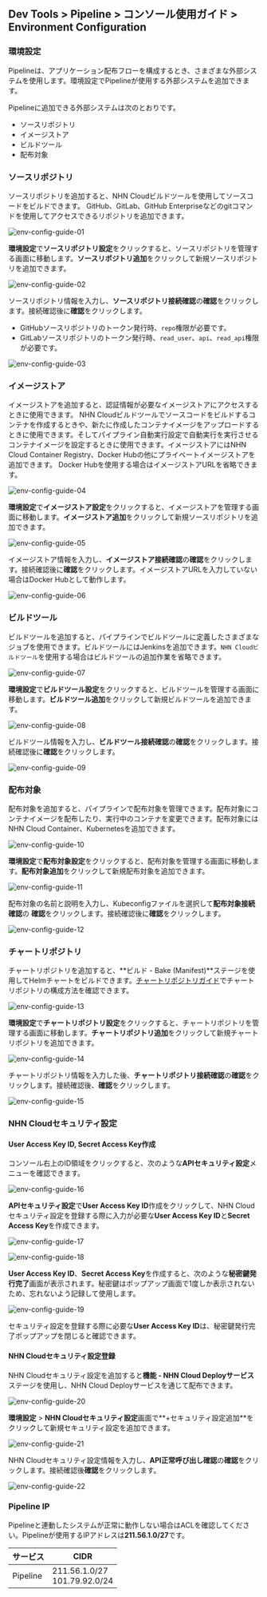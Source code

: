 ## Dev Tools > Pipeline > コンソール使用ガイド > Environment Configuration

### 環境設定

Pipelineは、アプリケーション配布フローを構成するとき、さまざまな外部システムを使用します。環境設定でPipelineが使用する外部システムを追加できます。

Pipelineに追加できる外部システムは次のとおりです。
- ソースリポジトリ
- イメージストア
- ビルドツール
- 配布対象

### ソースリポジトリ

ソースリポジトリを追加すると、NHN Cloudビルドツールを使用してソースコードをビルドできます。 GitHub、GitLab、GitHub Enterpriseなどのgitコマンドを使用してアクセスできるリポジトリを追加できます。

![env-config-guide-01](http://static.toastoven.net/prod_pipeline/2023-03-28/env-config-guide-01.png)

**環境設定**で**ソースリポジトリ設定**をクリックすると、ソースリポジトリを管理する画面に移動します。**ソースリポジトリ追加**をクリックして新規ソースリポジトリを追加できます。

![env-config-guide-02](https://kr1-api-object-storage.nhncloudservice.com/v1/AUTH_2acdfabf4efe4efc8a04c00b348110c9/cdn_origin/prod_pipeline/2024-10-29/env-config-guide-02.png)

ソースリポジトリ情報を入力し、**ソースリポジトリ接続確認**の**確認**をクリックします。接続確認後に**確認**をクリックします。
- GitHubソースリポジトリのトークン発行時、`repo`権限が必要です。
- GitLabソースリポジトリのトークン発行時、`read_user`、`api`、`read_api`権限が必要です。

![env-config-guide-03](http://static.toastoven.net/prod_pipeline/2023-03-28/env-config-guide-03.png)

### イメージストア

イメージストアを追加すると、認証情報が必要なイメージストアにアクセスするときに使用できます。 NHN Cloudビルドツールでソースコードをビルドするコンテナを作成するときや、新たに作成したコンテナイメージをアップロードするときに使用できます。そしてパイプライン自動実行設定で自動実行を実行させるコンテナイメージを設定するときに使用できます。イメージストアにはNHN Cloud Container Registry、Docker Hubの他にプライベートイメージストアを追加できます。 Docker Hubを使用する場合はイメージストアURLを省略できます。

![env-config-guide-04](http://static.toastoven.net/prod_pipeline/2023-03-28/env-config-guide-04.png)

**環境設定**で**イメージストア設定**をクリックすると、イメージストアを管理する画面に移動します。**イメージストア追加**をクリックして新規ソースリポジトリを追加できます。

![env-config-guide-05](http://static.toastoven.net/prod_pipeline/2023-03-28/env-config-guide-05.png)

イメージストア情報を入力し、**イメージストア接続確認**の**確認**をクリックします。接続確認後に**確認**をクリックします。イメージストアURLを入力していない場合はDocker Hubとして動作します。

![env-config-guide-06](http://static.toastoven.net/prod_pipeline/2023-03-28/env-config-guide-06.png)

### ビルドツール

ビルドツールを追加すると、パイプラインでビルドツールに定義したさまざまなジョブを使用できます。ビルドツールにはJenkinsを追加できます。`NHN Cloudビルドツール`を使用する場合はビルドツールの追加作業を省略できます。

![env-config-guide-07](http://static.toastoven.net/prod_pipeline/2023-03-28/env-config-guide-07.png)

**環境設定**で**ビルドツール設定**をクリックすると、ビルドツールを管理する画面に移動します。**ビルドツール追加**をクリックして新規ビルドツールを追加できます。

![env-config-guide-08](http://static.toastoven.net/prod_pipeline/2023-03-28/env-config-guide-08.png)

ビルドツール情報を入力し、**ビルドツール接続確認**の**確認**をクリックします。接続確認後に**確認**をクリックします。

![env-config-guide-09](http://static.toastoven.net/prod_pipeline/2023-03-28/env-config-guide-09.png)

### 配布対象

配布対象を追加すると、パイプラインで配布対象を管理できます。配布対象にコンテナイメージを配布したり、実行中のコンテナを変更できます。配布対象にはNHN Cloud Container、Kubernetesを追加できます。

![env-config-guide-10](http://static.toastoven.net/prod_pipeline/2023-03-28/env-config-guide-10.png)

**環境設定**で**配布対象設定**をクリックすると、配布対象を管理する画面に移動します。**配布対象追加**をクリックして新規配布対象を追加できます。

![env-config-guide-11](http://static.toastoven.net/prod_pipeline/2023-03-28/env-config-guide-11.png)

配布対象の名前と説明を入力し、Kubeconfigファイルを選択して**配布対象接続確認**の **確認**をクリックします。接続確認後に**確認**をクリックします。

![env-config-guide-12](http://static.toastoven.net/prod_pipeline/2023-03-28/env-config-guide-12.png)

### チャートリポジトリ

チャートリポジトリを追加すると、**ビルド - Bake (Manifest)**ステージを使用してHelmチャートをビルドできます。[チャートリポジトリガイド](https://helm.sh/docs/topics/chart_repository/)でチャートリポジトリの構成方法を確認できます。

![env-config-guide-13](http://static.toastoven.net/prod_pipeline/2023-03-28/env-config-guide-13.png)

**環境設定**で**チャートリポジトリ設定**をクリックすると、チャートリポジトリを管理する画面に移動します。**チャートリポジトリ追加**をクリックして新規チャートリポジトリを追加できます。

![env-config-guide-14](http://static.toastoven.net/prod_pipeline/2024-04-23/env-config-guide-14.png)

チャートリポジトリ情報を入力した後、**チャートリポジトリ接続確認**の**確認**をクリックします。接続確認後、**確認**をクリックします。

![env-config-guide-15](http://static.toastoven.net/prod_pipeline/2023-03-28/env-config-guide-15.png)

### NHN Cloudセキュリティ設定

#### User Access Key ID, Secret Access Key作成

コンソール右上のID領域をクリックすると、次のような**APIセキュリティ設定**メニューを確認できます。

![env-config-guide-16](https://kr1-api-object-storage.nhncloudservice.com/v1/AUTH_2acdfabf4efe4efc8a04c00b348110c9/cdn_origin/prod_pipeline/2023-12-19/env-config-guide-16.png)

**APIセキュリティ設定**で**User Access Key ID**作成をクリックして、NHN Cloudセキュリティ設定を登録する際に入力が必要な**User Access Key ID**と**Secret Access Key**を作成できます。

![env-config-guide-17](https://kr1-api-object-storage.nhncloudservice.com/v1/AUTH_2acdfabf4efe4efc8a04c00b348110c9/cdn_origin/prod_pipeline/2023-12-19/env-config-guide-17.png)

![env-config-guide-18](https://kr1-api-object-storage.nhncloudservice.com/v1/AUTH_2acdfabf4efe4efc8a04c00b348110c9/cdn_origin/prod_pipeline/2023-12-19/env-config-guide-18.png)

**User Access Key ID**、**Secret Access Key**を作成すると、次のような**秘密鍵発行完了**画面が表示されます。秘密鍵はポップアップ画面で1度しか表示されないため、忘れないよう記録して使用します。

![env-config-guide-19](https://kr1-api-object-storage.nhncloudservice.com/v1/AUTH_2acdfabf4efe4efc8a04c00b348110c9/cdn_origin/prod_pipeline/2023-12-19/env-config-guide-19.png)

セキュリティ設定を登録する際に必要な**User Access Key ID**は、秘密鍵発行完了ポップアップを閉じると確認できます。

#### NHN Cloudセキュリティ設定登録
NHN Cloudセキュリティ設定を追加すると**機能 - NHN Cloud Deployサービス**ステージを使用し、NHN Cloud Deployサービスを通じて配布できます。

![env-config-guide-20](https://kr1-api-object-storage.nhncloudservice.com/v1/AUTH_2acdfabf4efe4efc8a04c00b348110c9/cdn_origin/prod_pipeline/2023-12-19/env-config-guide-20.png)

**環境設定** > **NHN Cloudセキュリティ設定**画面で**+セキュリティ設定追加**をクリックして新規セキュリティ設定を追加できます。

![env-config-guide-21](https://kr1-api-object-storage.nhncloudservice.com/v1/AUTH_2acdfabf4efe4efc8a04c00b348110c9/cdn_origin/prod_pipeline/2023-12-19/env-config-guide-21.png)

NHN Cloudセキュリティ設定情報を入力し、**API正常呼び出し確認**の**確認**をクリックします。接続確認後**確認**をクリックします。

![env-config-guide-22](https://kr1-api-object-storage.nhncloudservice.com/v1/AUTH_2acdfabf4efe4efc8a04c00b348110c9/cdn_origin/prod_pipeline/2023-12-19/env-config-guide-22.png)

### Pipeline IP
Pipelineと連動したシステムが正常に動作しない場合はACLを確認してください。Pipelineが使用するIPアドレスは**211.56.1.0/27**です。

| サービス | CIDR            |
|---|-----------------|
| Pipeline | 211.56.1.0/27<br/>101.79.92.0/24 |
